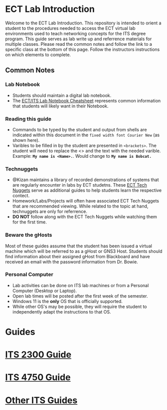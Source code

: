 # ECT Lab Introduction

Welcome to the ECT Lab Introduction. This repository is intended to orient a student to the procedures needed to access the ECT virtual lab environments used to teach networking concepts for the ITS degree program.  This guide serves as lab write up and referrence materials for multiple classes.  Please read the common notes and follow the link to a specific class at the bottom of this page.  Follow the instructors instructions on which elements to complete.

## Common Notes

### Lab Notebook
- Students should maintain a digital lab notebook.
- The [ECT/ITS Lab Notebook Cheatsheet](https://github.com/OHIO-ECT/Lab-Notebook-Cheat-Sheet) represents common information that students will likely want in their Notebook.

### Reading this guide
-   Commands to be typed by the student and output from shells are indicated within this document in the ``fixed width font Courier New`` (as shown here).
-   Varibles to be filled in by the student are presented in ``<brackets>``. The student will need to replace the <> and the text with the needed varible. Example: **``My name is <Name>.``**. Would change to **``My name is Bobcat.``**

### Technuggets
- @Kizan maintains a library of recorded demonstrations of systems that are regularly encounter in labs by ECT studetns.  These [ECT Tech Nuggets](https://www.youtube.com/@ecttechnuggets9126/featured) serve as additional guides to help students learn the respective contect.
- Homework/Labs/Projects will often have associated ECT Tech Nuggets that are recommended viewing.  While related to the topic at hand, technuggets are only for referrence.
- **DO NOT** follow along with the ECT Tech Nuggets while watching them for the first time. 

### Beware the gHosts
Most of these guides assume that the student has been issued a virtual machine which will be referred to as a gHost or GNS3 Host.  Students should find information about their assigned gHost from Blackboard and have received an email with the password information from Dr. Bowie.

### Personal Computer
- Lab activities can be done on ITS lab machines or from a Personal Computer (Desktop or Laptop).
- Open lab times will be posted after the first week of the semester.
- Windows 11 is the **only** OS that is officially supported.  
- While other OS's may be possible, they will require the student to independently adapt the instructions to that OS.

# Guides
# [ITS 2300 Guide](/course_guides/ITS-2300.md)
# [ITS 4750 Guide](/course_guides/ITS-4750.md)
# [Other ITS Guides](/course_guides/ITS-Other.md)
